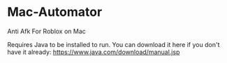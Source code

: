 # Mac-Automator
Anti Afk For Roblox on Mac

Requires Java to be installed to run. You can download it here if you don't have it already:
https://www.java.com/download/manual.jsp
